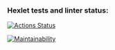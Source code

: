 ### Hexlet tests and linter status:
[![Actions Status](https://github.com/Difuster/frontend-project-lvl3/workflows/hexlet-check/badge.svg)](https://github.com/Difuster/frontend-project-lvl3/actions)

[![Maintainability](https://api.codeclimate.com/v1/badges/e53ae58b4f815bc1fc07/maintainability)](https://codeclimate.com/github/Difuster/frontend-project-lvl3/maintainability)